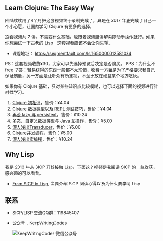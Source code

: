 ## Learn Clojure: The Easy Way

陆陆续续用了4个月把这套视频终于录制完成了，算是在 2017 年底完成了自己一个小心愿，让国内学习 Clojure 有更多的选择。

这套视频共 7 讲，不需要什么基础，能跟着视频里讲解实际动手操作就行。如果你想尝试一下古老的 Lisp，这套视频应该不会让你失望。

- 课程地址： https://segmentfault.com/ls/1650000012581084

PS：这套视频收费¥30，大家可以先选择预览后决定是否购买。
PPS：为什么不 free ？答：轻易获得的东西一般都不太珍惜，收费一方面是为了严格要求我自己保证质量，另一方面是让听众有所重视，不至于放在硬盘某个地方吃灰。

如果你有 Clojure 基础，只对某些知识点比较模糊，也可以选择下面的视频进行针对性学习。

1. [Clojure 初相识](https://segmentfault.com/l/1500000010754506)，售价：¥4.04
2. [Clojure 数据类型以及 REPL 测试技巧](https://segmentfault.com/l/1500000010818857)，售价：¥4.04
3. [再谈 lazy 与 persistent](https://segmentfault.com/l/1500000010989773)，售价：¥10.24
4. [多态、自定义数据类型与 Java 互操作](https://segmentfault.com/l/1500000011557216)，售价：¥5.00
5. [深入浅出Transducer](https://segmentfault.com/l/1500000012219438)，售价：¥5.00
6. [Clojure并发编程](https://segmentfault.com/l/1500000012456162)，售价：¥5.00
7. [深入浅出宏编程](https://segmentfault.com/l/1500000012556115)，售价：¥10.24

## Why Lisp

我是 2013 年从 SICP 开始接触 Lisp，下面这个视频是我阅读 SICP 的一些收获，感兴趣的可以看看。

- [From SICP to Lisp](https://v.qq.com/x/page/u0537t2wpd1.html), 主要介绍 SICP 阅读心得以及为什么要学习 Lisp


## 联系

- SICP/LISP 交流QQ群：119845407
- 公众号：KeepWritingCodes

  ![KeepWritingCodes 微信公众号](http://liujiacai.net/images/wx_qrcode.jpg)
